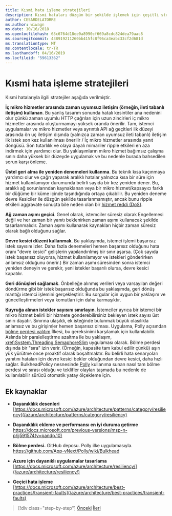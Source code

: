 ```yaml
---
title: Kısmi hata işleme stratejileri
description: Kısmi hataları düzgün bir şekilde işlemek için çeşitli stratejileri tanışın.
author: CESARDELATORRE
ms.author: wiwagn
ms.date: 10/16/2018
ms.openlocfilehash: 63c6764d18ee0a8990cf669a8cdc824dea79aac8
ms.sourcegitcommit: 438919211260bb415fc8f96ca3eabc33cf2d681d
ms.translationtype: MT
ms.contentlocale: tr-TR
ms.lasthandoff: 04/16/2019
ms.locfileid: "59613362"
---
```

# <a name="strategies-to-handle-partial-failure"></a>Kısmi hata işleme stratejileri

Kısmi hatalarıyla ilgili stratejiler aşağıda verilmiştir.

**İç mikro hizmetler arasında zaman uyumsuz iletişim (örneğin, ileti tabanlı iletişim) kullanan**. Bu yanlış tasarım sonunda hatalı kesintiler ana nedenini olur çünkü zaman uyumlu HTTP çağrıları için uzun zincirleri iç mikro hizmetler arasında oluşturmamayı yüksek oranda önerilir. Tam, istemci uygulamalar ve mikro hizmetler veya ayrıntılı API ağ geçitleri ilk düzeyi arasında ön uç iletişim dışında (yalnızca zaman uyumsuz ileti tabanlı) iletişim ilk istek son kez kullanılması önerilir / İç mikro hizmetler arasında yanıt döngüsü. Son tutarlılık ve olaya dayalı mimariler ripple etkileri en aza indirmek için yardımcı olur. Bu yaklaşımların mikro hizmet bağımsız çalışma sınırı daha yüksek bir düzeyde uygulamak ve bu nedenle burada bahsedilen sorun karşı önleme.

**Üstel geri alma ile yeniden denemeleri kullanma**. Bu teknik kısa kaçınmaya yardımcı olur ve çağrı yaparak aralıklı hatalar yalnızca kısa bir süre için hizmet kullanılamıyor durumunda belirli sayıda bir kez yeniden dener. Bu, aralıklı ağ sorunlarından kaynaklanan veya bir mikro hizmet/kapsayıcı farklı bir düğüme bir küme içinde taşındığında ortaya çıkabilir. Bu yeniden deneme devre Kesiciler ile düzgün şekilde tasarlanmamıştır, ancak bunu ripple etkileri aggravate sonuçta bile neden olan bir [hizmet reddi (DoS)](https://en.wikipedia.org/wiki/Denial-of-service_attack).

**Ağ zaman aşımı geçici**. Genel olarak, istemciler süresiz olarak Engellemesi değil ve her zaman bir yanıtı beklenirken zaman aşımı kullanacak şekilde tasarlanmalıdır. Zaman aşımı kullanarak kaynakları hiçbir zaman süresiz olarak bağlı olduğunu sağlar.

**Devre kesici düzeni kullanmak**. Bu yaklaşımda, istemci işlemi başarısız istek sayısını izler. Daha fazla denemeleri hemen başarısız olduğunu hata oranı "devre kesici" gelişlerin yapılandırılmış bir sınır aşarsa. (Çok sayıda istek başarısız oluyorsa, hizmet kullanılamıyor ve istekleri gönderirken anlamsız olduğunu önerir.) Bir zaman aşımı süresinden sonra istemci yeniden deneyin ve gerekir, yeni istekler başarılı olursa, devre kesici kapatılır.

**Geri dönüşleri sağlamak**. Önbelleğe alınmış verileri veya varsayılan değeri döndürme gibi bir istek başarısız olduğunda bu yaklaşımda, geri dönüş mantığı istemci işlemini gerçekleştirir. Bu sorgular için uygun bir yaklaşım ve güncelleştirmeleri veya komutları için daha karmaşıktır.

**Kuyruğa alınan istekler sayısını sınırlayın**. İstemciler ayrıca bir istemci bir mikro hizmet belirli bir hizmete gönderebilirsiniz bekleyen istek sayısı üst sınırı dayatır. Sınırına ulaşıldı, ek isteğinde bulunmak büyük olasılıkla anlamsız ve bu girişimler hemen başarısız olması. Uygulama, Polly açısından [bölme perdesi yalıtım](https://github.com/App-vNext/Polly/wiki/Bulkhead) İlkesi, bu gereksinimi karşılamak için kullanılabilir. Aslında bir paralelleştirme azaltma ile bu yaklaşım, <xref:System.Threading.SemaphoreSlim> uygulaması olarak. Bölme perdesi dışında bir "sıra" izin verir. (Örneğin, kapasite tam kabul edilir çünkü) aşırı yük yürütme önce proaktif olarak boşaltmaktır. Bu belirli hata senaryoları yanıtını hataları için devre kesici bekler olduğundan devre kesici, daha hızlı sağlar. BulkheadPolicy nesnesinde [Polly](http://www.thepollyproject.org/) kullanıma sunan nasıl tam bölme perdesi ve sırası olduğu ve teklifler olayları taşmada bu nedenle de kullanılabilir sürücü otomatik yatay ölçekleme için.

## <a name="additional-resources"></a>Ek kaynaklar

- **Dayanıklılık desenleri**\
  [https://docs.microsoft.com/azure/architecture/patterns/category/resiliency](/azure/architecture/patterns/category/resiliency)

- **Dayanıklılık ekleme ve performansı en iyi duruma getirme**\
  <https://docs.microsoft.com/previous-versions/msp-n-p/jj591574(v=pandp.10)>

- **Bölme perdesi.** GitHub deposu. Polly ilke uygulamasıyla. \
  <https://github.com/App-vNext/Polly/wiki/Bulkhead>

- **Azure için dayanıklı uygulamalar tasarlama**\
  [https://docs.microsoft.com/azure/architecture/resiliency/](/azure/architecture/resiliency/)

- **Geçici hata işleme**\
  [https://docs.microsoft.com/azure/architecture/best-practices/transient-faults](/azure/architecture/best-practices/transient-faults)

>[!div class="step-by-step"]
>[Önceki](handle-partial-failure.md)
>[İleri](implement-retries-exponential-backoff.md)
